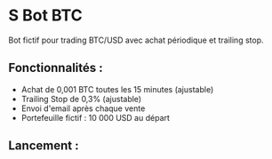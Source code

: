 # S Bot BTC
Bot fictif pour trading BTC/USD avec achat périodique et trailing stop.

## Fonctionnalités :
- Achat de 0,001 BTC toutes les 15 minutes (ajustable)
- Trailing Stop de 0,3% (ajustable)
- Envoi d'email après chaque vente
- Portefeuille fictif : 10 000 USD au départ

## Lancement :
